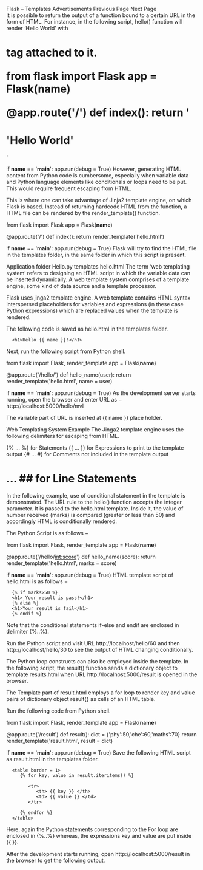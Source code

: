 

Flask – Templates
Advertisements
 Previous Page Next Page  
It is possible to return the output of a function bound to a certain URL in the form of HTML. For instance, in the following script, hello() function will render ‘Hello World’ with <h1> tag attached to it.

from flask import Flask
app = Flask(__name__)

@app.route('/')
def index():
   return '<html><body><h1>'Hello World'</h1></body></html>'

if __name__ == '__main__':
   app.run(debug = True)
However, generating HTML content from Python code is cumbersome, especially when variable data and Python language elements like conditionals or loops need to be put. This would require frequent escaping from HTML.

This is where one can take advantage of Jinja2 template engine, on which Flask is based. Instead of returning hardcode HTML from the function, a HTML file can be rendered by the render_template() function.

from flask import Flask
app = Flask(__name__)

@app.route('/')
def index():
   return render_template(‘hello.html’)

if __name__ == '__main__':
   app.run(debug = True)
Flask will try to find the HTML file in the templates folder, in the same folder in which this script is present.

Application folder
Hello.py
templates
hello.html
The term ‘web templating system’ refers to designing an HTML script in which the variable data can be inserted dynamically. A web template system comprises of a template engine, some kind of data source and a template processor.

Flask uses jinga2 template engine. A web template contains HTML syntax interspersed placeholders for variables and expressions (in these case Python expressions) which are replaced values when the template is rendered.

The following code is saved as hello.html in the templates folder.

<!doctype html>
<html>
   <body>
   
      <h1>Hello {{ name }}!</h1>
      
   </body>
</html>
Next, run the following script from Python shell.

from flask import Flask, render_template
app = Flask(__name__)

@app.route('/hello/<user>')
def hello_name(user):
   return render_template('hello.html', name = user)

if __name__ == '__main__':
   app.run(debug = True)
As the development server starts running, open the browser and enter URL as − http://localhost:5000/hello/mvl

The variable part of URL is inserted at {{ name }} place holder.

Web Templating System Example
The Jinga2 template engine uses the following delimiters for escaping from HTML.

{% ... %} for Statements
{{ ... }} for Expressions to print to the template output
{# ... #} for Comments not included in the template output
# ... ## for Line Statements
In the following example, use of conditional statement in the template is demonstrated. The URL rule to the hello() function accepts the integer parameter. It is passed to the hello.html template. Inside it, the value of number received (marks) is compared (greater or less than 50) and accordingly HTML is conditionally rendered.

The Python Script is as follows −

from flask import Flask, render_template
app = Flask(__name__)

@app.route('/hello/<int:score>')
def hello_name(score):
   return render_template('hello.html', marks = score)

if __name__ == '__main__':
   app.run(debug = True)
HTML template script of hello.html is as follows −

<!doctype html>
<html>
   <body>
   
      {% if marks>50 %}
      <h1> Your result is pass!</h1>
      {% else %}
      <h1>Your result is fail</h1>
      {% endif %}
      
   </body>
</html>
Note that the conditional statements if-else and endif are enclosed in delimiter {%..%}.

Run the Python script and visit URL http://localhost/hello/60 and then http://localhost/hello/30 to see the output of HTML changing conditionally.

The Python loop constructs can also be employed inside the template. In the following script, the result() function sends a dictionary object to template results.html when URL http://localhost:5000/result is opened in the browser.

The Template part of result.html employs a for loop to render key and value pairs of dictionary object result{} as cells of an HTML table.

Run the following code from Python shell.

from flask import Flask, render_template
app = Flask(__name__)

@app.route('/result')
def result():
   dict = {'phy':50,'che':60,'maths':70}
   return render_template('result.html', result = dict)

if __name__ == '__main__':
   app.run(debug = True)
Save the following HTML script as result.html in the templates folder.

<!doctype html>
<html>
   <body>
   
      <table border = 1>
         {% for key, value in result.iteritems() %}
         
            <tr>
               <th> {{ key }} </th>
               <td> {{ value }} </td>
            </tr>
            
         {% endfor %}
      </table>
      
   </body>
</html>
Here, again the Python statements corresponding to the For loop are enclosed in {%..%} whereas, the expressions key and value are put inside {{ }}.

After the development starts running, open http://localhost:5000/result in the browser to get the following output.
